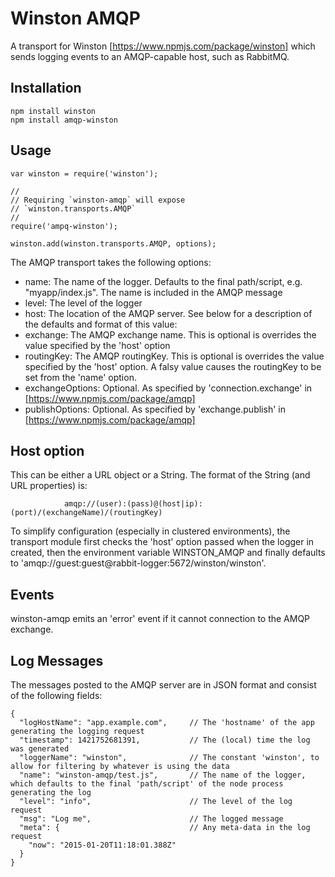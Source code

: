 Winston AMQP
============

A transport for Winston [https://www.npmjs.com/package/winston] which sends logging events to an AMQP-capable host, such as RabbitMQ.

Installation
------------

	npm install winston
	npm install amqp-winston
	
Usage
-----

	var winston = require('winston');

	//
	// Requiring `winston-amqp` will expose 
	// `winston.transports.AMQP`
	//
	require('ampq-winston');
	
	winston.add(winston.transports.AMQP, options);
	
The AMQP transport takes the following options:

* name:				The name of the logger. Defaults to the final path/script, e.g. "myapp/index.js". The name is included in the AMQP message
* level:			The level of the logger
* host:				The location of the AMQP server. See below for a description of the defaults and format of this value:
* exchange:			The AMQP exchange name. This is optional is overrides the value specified by the 'host' option
* routingKey:		The AMQP routingKey. This is optional is overrides the value specified by the 'host' option. A falsy value causes the routingKey to be set from the 'name' option.
* exchangeOptions: 	Optional. As specified by 'connection.exchange' in [https://www.npmjs.com/package/amqp] 
* publishOptions: 	Optional. As specified by 'exchange.publish' in [https://www.npmjs.com/package/amqp] 

Host option
-----------
This can be either a URL object or a String. The format of the String (and URL properties) is:
	
				amqp://(user):(pass)@(host|ip):(port)/(exchangeName)/(routingKey)

To simplify configuration (especially in clustered environments), the transport module first checks the 'host' option passed when the logger in created, then the environment variable WINSTON_AMQP and finally defaults to 'amqp://guest:guest@rabbit-logger:5672/winston/winston'.

Events
------
winston-amqp emits an 'error' event if it cannot connection to the AMQP exchange. 


Log Messages
------------
The messages posted to the AMQP server are in JSON format and consist of the following fields:

	{
	  "logHostName": "app.example.com",		// The 'hostname' of the app generating the logging request
	  "timestamp": 1421752681391,			// The (local) time the log was generated
	  "loggerName": "winston",				// The constant 'winston', to allow for filtering by whatever is using the data
	  "name": "winston-amqp/test.js",		// The name of the logger, which defaults to the final 'path/script' of the node process generating the log
	  "level": "info",						// The level of the log request
	  "msg": "Log me",						// The logged message
	  "meta": {								// Any meta-data in the log request
	    "now": "2015-01-20T11:18:01.388Z"
	  }
	}

